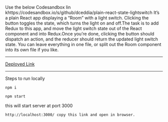 Use the below Codesandbox lin
khttps://codesandbox.io/s/github/dceddia/plain-react-state-lightswitch
It’s a plain React app displaying a “Room” with a light switch. Clicking the button toggles the state, which turns the light on and off.The task is to add Redux to this app, and move the light switch state out of the React component and into Redux.Once you’re done, clicking the button should dispatch an action, and the reducer should return the updated light switch state.
You can leave everything in one file, or split out the Room component into its own file if you like.

---

[Deployed Link](https://p-switch.netlify.app)

---

Steps to run locally

`npm i`

`npm start`

this will start server at port 3000

`http://localhost:3000/ copy this link and open in browser.`

